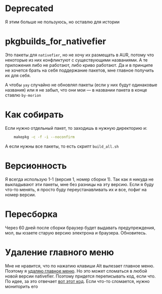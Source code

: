 # Deprecated

Я этим больше не пользуюсь, но оставлю для истории

# pkgbuilds_for_nativefier

Это пакеты для `nativefier`, но не хочу их размещать в AUR, потому что некоторые из них конфликтуют с существующими названиями. А те приложения либо не работают, либо криво работают. Да и в принципе не хочется брать на себя поддержание пакетов, мне главное получить их для себя.

А чтобы `yay` случайно не обновлял пакеты (если у них будут одинаковые названия) или я не забыл, что они мои — в названии пакета в конце ставлю `by-morion`

# Как собирать
Если нужно отдельный пакет, то заходишь в нужную директорию и:
```sh
    makepkg -c -f -i --noconfirm
```

А если нужны все пакеты, то есть скрипт `build_all.sh`

# Версионность
Я всегда использую 1-1 (версия 1, номер сборки 1).
Так как я никуда не выкладывают эти пакеты, мне без разницы на эту версию. Если я буду что-то менять, я просто буду переустанавливать их и все, пофиг на номер версии.

# Пересборка
Через 60 дней после сборки браузер будет выдавать предупреждения, мол, вы юзаете старую версию электрона и браузера. Обновитесь.


# Удаление главного меню
Мне не нравится, что по нажатию клавиши Alt вылезает главное меню. Поэтому я [удаляю главное меню](https://github.com/nativefier/nativefier/pull/58). Но это может сломаться в любой новой версии nativefier. Поэтому придется переписывать код, если что. По идее, за это отвечает [вот этот код](https://github.com/nativefier/nativefier/blob/master/app/src/components/mainWindow.ts). Если что-то сломается, нужно мониторить его